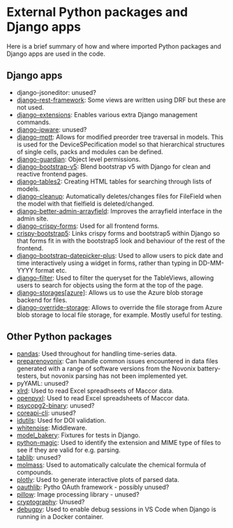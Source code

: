 # External Python packages and Django apps

Here is a brief summary of how and where imported Python packages and Django apps are used in the code.

## Django apps

- django-jsoneditor: unused?
- [django-rest-framework](https://www.django-rest-framework.org/): Some views are written using DRF but these are not used.
- [django-extensions](https://django-extensions.readthedocs.io/en/latest/): Enables various extra Django management commands.
- [django-ipware](https://pypi.org/project/django-ipware/): unused?
- [django-mptt](https://django-mptt.readthedocs.io/en/latest/): Allows for modified preorder tree traversal in models. This is used for the DeviceSPecification model so that hierarchical structures of single cells, packs and modules can be defined.
- [django-guardian](https://django-guardian.readthedocs.io/en/stable/): Object level permissions.
- [django-bootstrap-v5](https://pypi.org/project/django-bootstrap-v5/): Blend bootstrap v5 with Django for clean and reactive frontend pages.
- [django-tables2](https://django-tables2.readthedocs.io/en/latest/): Creating HTML tables for searching through lists of models.
- [django-cleanup](https://pypi.org/project/django-cleanup/): Automatically deletes/changes files for FileField when the model with that fielfield is deleted/changed.
- [django-better-admin-arrayfield](https://pypi.org/project/django-better-admin-arrayfield/): Improves the arrayfield interface in the admin site.
- [django-crispy-forms](https://django-crispy-forms.readthedocs.io/en/latest/): Used for all frontend forms.
- [crispy-bootstrap5](https://pypi.org/project/crispy-bootstrap5/): Links crispy forms and bootstrap5 within Django so that forms fit in with the bootstrap5 look and behaviour of the rest of the frontend.
- [django-bootstrap-datepicker-plus](https://pypi.org/project/django-bootstrap-datepicker-plus/): Used to allow users to pick date and time interactively using a widget in forms, rather than typing in DD-MM-YYYY format etc.
- [django-filter](https://django-filter.readthedocs.io/en/stable/): Used to filter the queryset for the TableViews, allowing users to search for objects using the form at the top of the page.
- [django-storages[azure]](https://django-storages.readthedocs.io/en/latest/): Allows us to use the Azure blob storage backend for files.
- [django-override-storage](https://pypi.org/project/django-override-storage/): Allows to override the file storage from Azure blob storage to local file storage, for example. Mostly useful for testing.

## Other Python packages

- [pandas](https://pandas.pydata.org/): Used throughout for handling time-series data.
- [preparenovonix](https://pypi.org/project/preparenovonix/): Can handle common issues encountered in data files generated with a range of software versions from the Novonix battery-testers, but novonix parsing has not been implemented yet.
- pyYAML: unused?
- [xlrd](https://xlrd.readthedocs.io/en/latest/): Used to read Excel spreadhseets of Maccor data.
- [openpyxl](https://openpyxl.readthedocs.io/en/stable/): Used to read Excel spreadsheets of Maccor data.
- [psycopg2-binary](https://pypi.org/project/psycopg2-binary/): unused?
- [coreapi-cli](https://www.coreapi.org/tools-and-resources/command-line-client/): unused?
- [idutils](https://pypi.org/project/idutils/): Used for DOI validation.
- [whitenoise](https://whitenoise.evans.io/en/latest/): Middleware.
- [model_bakery](https://model-bakery.readthedocs.io/en/latest/): Fixtures for tests in Django.
- [python-magic](https://pypi.org/project/python-magic/): Used to identify the extension and MIME type of files to see if they are valid for e.g. parsing.
- [tablib](https://tablib.readthedocs.io/en/stable/): unused?
- [molmass](https://pypi.org/project/molmass/): Used to automatically calculate the chemical formula of compounds.
- [plotly](https://plotly.com/python/): Used to generate interactive plots of parsed data.
- [oauthlib](https://github.com/oauthlib/oauthlib): Pytho OAuth framework - possibly unused?
- [pillow](https://pillow.readthedocs.io/en/stable/): Image processing library - unused?
- [cryptography](https://cryptography.io/en/latest/): Unused?
- [debugpy](https://github.com/microsoft/debugpy): Used to enable debug sessions in VS Code when Django is running in a Docker container.
